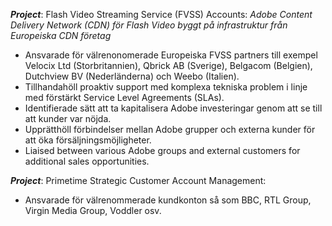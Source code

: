 **_Project_**: Flash Video Streaming Service (FVSS) Accounts: 
*Adobe Content Delivery Network (CDN) för Flash Video byggt på infrastruktur från Europeiska CDN företag*
* Ansvarade för välrenonomerade Europeiska FVSS partners till exempel Velocix Ltd (Storbritannien), Qbrick AB (Sverige), Belgacom (Belgien), Dutchview BV (Nederländerna) och Weebo (Italien).
* Tillhandahöll proaktiv support med komplexa tekniska problem i linje med förstärkt Service Level Agreements (SLAs).
* Identifierade sätt att ta kapitalisera Adobe investeringar genom att se till att kunder var nöjda.
* Upprätthöll förbindelser mellan Adobe grupper och externa kunder för att öka försäljningsmöjligheter.
* Liaised between various Adobe groups and external customers for additional sales opportunities.

**_Project_**: Primetime Strategic Customer Account Management:
* Ansvarade för välrenommerade kundkonton så som BBC, RTL Group, Virgin Media Group, Voddler osv.